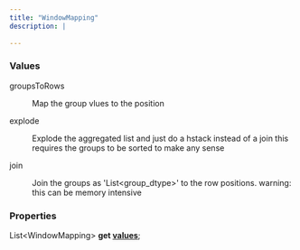 ```yaml
---
title: "WindowMapping"
description: |
  
---
```



### Values

<dl>
<dt><span class="dart-code">groupsToRows</span></dt>
<dd>
  
 Map the group vlues to the position
</dd>
<dt><span class="dart-code">explode</span></dt>
<dd>
  
 Explode the aggregated list and just do a hstack instead of a join
 this requires the groups to be sorted to make any sense
</dd>
<dt><span class="dart-code">join</span></dt>
<dd>
  
 Join the groups as 'List<group_dtype>' to the row positions.
 warning: this can be memory intensive
</dd>
</dl>


### Properties
<dl>
<dt>

<span class="dart-code">List\<WindowMapping> <strong>get [values](values)</strong>;</span>
</dt>
</dl>
